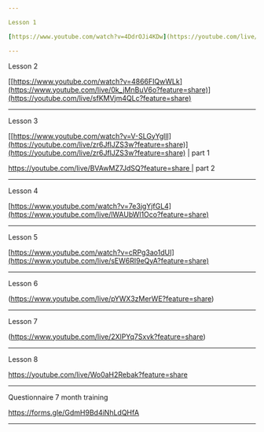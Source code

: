 ```yaml
---

Lesson 1

[https://www.youtube.com/watch?v=4DdrOJi4KDw](https://youtube.com/live/P4tWLO2l7xI?feature=share)

---
```


Lesson 2

[[https://www.youtube.com/watch?v=4866FIQwWLk](https://www.youtube.com/live/0k_jMnBuV6o?feature=share)](https://youtube.com/live/sfKMVjm4QLc?feature=share)

---

Lesson 3

[[https://www.youtube.com/watch?v=V-SLGyYgllI](https://youtube.com/live/zr6JflJZS3w?feature=share)](https://youtube.com/live/zr6JflJZS3w?feature=share) | part 1

[https://youtube.com/live/BVAwMZ7JdSQ?feature=share ](https://www.youtube.com/live/BVAwMZ7JdSQ?feature=share) | part 2

---

Lesson 4

[https://www.youtube.com/watch?v=7e3jgYjfGL4](https://www.youtube.com/live/lWAUbWl1Oco?feature=share)

---

Lesson 5

[https://www.youtube.com/watch?v=cRPg3ao1dUI](https://www.youtube.com/live/sEW6RI9eQyA?feature=share)

---

Lesson 6

(https://www.youtube.com/live/pYWX3zMerWE?feature=share)

--- 

Lesson 7

(https://www.youtube.com/live/2XlPYq7Sxvk?feature=share)

---

Lesson 8

https://youtube.com/live/Wo0aH2Rebak?feature=share

---

Questionnaire 7 month training

https://forms.gle/GdmH9Bd4iNhLdQHfA

---
